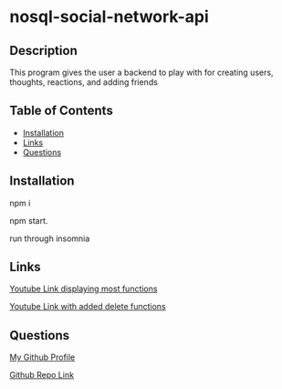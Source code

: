 # nosql-social-network-api

  ## Description
  This program gives the user a backend to play with for creating users, thoughts, reactions, and adding friends 
  
  ## Table of Contents
  
  - [Installation](#installation)
  - [Links](#links)
  - [Questions](#questions)
  
  
  ## Installation
  
  npm i
  
  npm start.

  run through insomnia
  
  
  ## Links
  [Youtube Link displaying most functions](https://www.youtube.com/watch?v=_eIW7x0nsJU)


  [Youtube Link with added delete functions](https://www.youtube.com/watch?v=QgmSGuNBR-g)

  ## Questions

  [My Github Profile](https://github.com/BPpearsall)

  [Github Repo Link](https://github.com/BPpearsall/nosql-social-network-api)